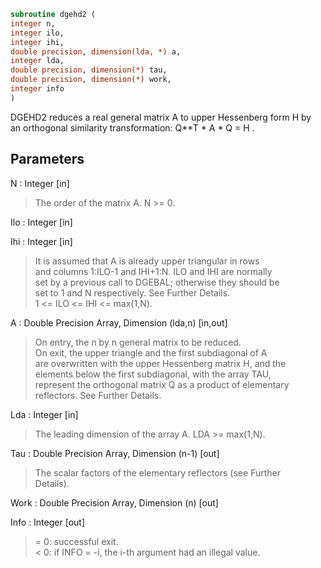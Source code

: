 ```fortran  
subroutine dgehd2 (  
integer n,  
integer ilo,  
integer ihi,  
double precision, dimension(lda, *) a,  
integer lda,  
double precision, dimension(*) tau,  
double precision, dimension(*) work,  
integer info  
)  
```  
  
DGEHD2 reduces a real general matrix A to upper Hessenberg form H by  
an orthogonal similarity transformation:  Q**T * A * Q = H .  
  
## Parameters  
N : Integer [in]  
> The order of the matrix A.  N >= 0.  
  
Ilo : Integer [in]  
  
Ihi : Integer [in]  
> It is assumed that A is already upper triangular in rows  
> and columns 1:ILO-1 and IHI+1:N. ILO and IHI are normally  
> set by a previous call to DGEBAL; otherwise they should be  
> set to 1 and N respectively. See Further Details.  
> 1 <= ILO <= IHI <= max(1,N).  
  
A : Double Precision Array, Dimension (lda,n) [in,out]  
> On entry, the n by n general matrix to be reduced.  
> On exit, the upper triangle and the first subdiagonal of A  
> are overwritten with the upper Hessenberg matrix H, and the  
> elements below the first subdiagonal, with the array TAU,  
> represent the orthogonal matrix Q as a product of elementary  
> reflectors. See Further Details.  
  
Lda : Integer [in]  
> The leading dimension of the array A.  LDA >= max(1,N).  
  
Tau : Double Precision Array, Dimension (n-1) [out]  
> The scalar factors of the elementary reflectors (see Further  
> Details).  
  
Work : Double Precision Array, Dimension (n) [out]  
  
Info : Integer [out]  
> = 0:  successful exit.  
> < 0:  if INFO = -i, the i-th argument had an illegal value.  
  
